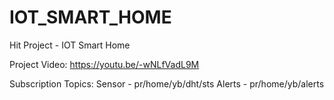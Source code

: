 # IOT_SMART_HOME
Hit Project - IOT Smart Home

Project Video: https://youtu.be/-wNLfVadL9M


Subscription Topics:
Sensor - pr/home/yb/dht/sts
Alerts - pr/home/yb/alerts
